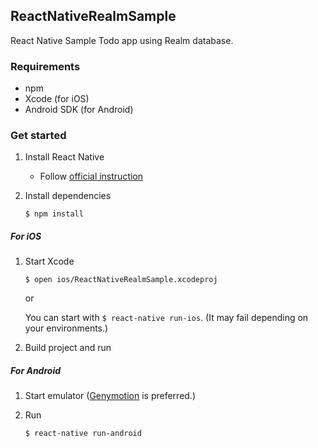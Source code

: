 ## ReactNativeRealmSample

React Native Sample Todo app using Realm database.

### Requirements

- npm
- Xcode (for iOS)
- Android SDK (for Android)

### Get started

1. Install React Native
	- Follow [official instruction](https://facebook.github.io/react-native/docs/getting-started.html)

1. Install dependencies

	```
	$ npm install
	```
			
##### For iOS

1. Start Xcode

	```
	$ open ios/ReactNativeRealmSample.xcodeproj
	```
	
	or 
	
	You can start with `$ react-native run-ios`. (It may fail depending on your environments.)
	
1. Build project and run
	
##### For Android

1. Start emulator ([Genymotion](https://www.genymotion.com/) is preferred.)

1. Run 

	```
	$ react-native run-android
	```

